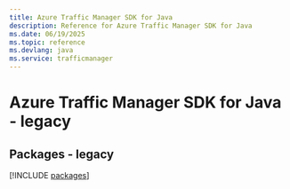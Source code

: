 ```yaml
---
title: Azure Traffic Manager SDK for Java
description: Reference for Azure Traffic Manager SDK for Java
ms.date: 06/19/2025
ms.topic: reference
ms.devlang: java
ms.service: trafficmanager
---
```

# Azure Traffic Manager SDK for Java - legacy
## Packages - legacy
[!INCLUDE [packages](traffic-manager-index.md)]